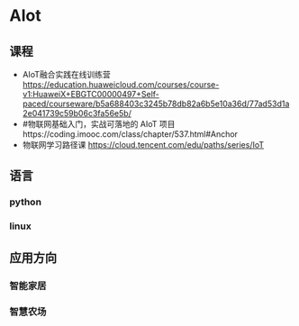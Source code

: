 # AIot
## 课程
- AIoT融合实践在线训练营 https://education.huaweicloud.com/courses/course-v1:HuaweiX+EBGTC00000497+Self-paced/courseware/b5a688403c3245b78db82a6b5e10a36d/77ad53d1a2e041739c59b06c3fa56e5b/
- #物联网基础入门，实战可落地的  AIoT 项目https://coding.imooc.com/class/chapter/537.html#Anchor
- 物联网学习路径课 https://cloud.tencent.com/edu/paths/series/IoT
## 语言
### python
### linux

## 应用方向
### 智能家居
### 智慧农场

